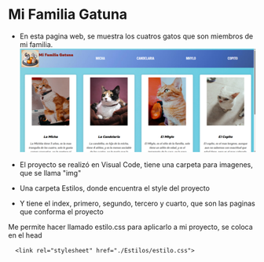 # Mi Familia Gatuna

- En esta pagina web, se muestra los cuatros gatos que son miembros de mi familia.
![alt text](./My%20Cats/img/Captura1.png)

- El proyecto se realizó en Visual Code, tiene una carpeta para imagenes, que se llama "img"
- Una carpeta Estilos, donde encuentra el style del proyecto
- Y tiene el index, primero, segundo, tercero y cuarto, que son las paginas que conforma el proyecto


Me permite hacer llamado estilo.css para aplicarlo a mi proyecto, se coloca en el head

      <link rel="stylesheet" href="./Estilos/estilo.css">

